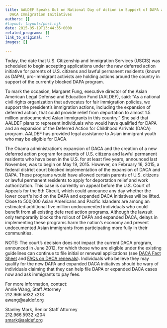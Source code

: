 ```yaml
---
title: AALDEF Speaks Out on National Day of Action in Support of DAPA and Expanded
  DACA Immigration Initiatives
authors: []
#layout: layouts/post.njk
date: 2015-05-19T13:44:35+0000
related_programs: []
link_to_original: ''
images: []

---
```

Today, the date that U.S. Citizenship and Immigration Services (USCIS) was scheduled to begin accepting applications under the new deferred action initiative for parents of U.S. citizens and lawful permanent residents (known as DAPA), pro-immigrant activists are holding actions around the country in support of the currently blocked DAPA program.

To mark the occasion, Margaret Fung, executive director of the Asian American Legal Defense and Education Fund (AALDEF), said: “As a national civil rights organization that advocates for fair immigration policies, we support the president’s immigration actions, including the expansion of deferred action, that could provide relief from deportation to almost 1.5 million undocumented Asian immigrants in this country.” She said that AALDEF plans to represent individuals who would have qualified for DAPA and an expansion of the Deferred Action for Childhood Arrivals (DACA) program. AALDEF has provided legal assistance to Asian immigrant youth who may be eligible for DACA.

The Obama administration’s expansion of DACA and the creation of a new deferred action program for parents of U.S. citizens and lawful permanent residents who have been in the U.S. for at least five years, announced last November, was to begin on May 19, 2015. However, on February 16, 2015, a federal district court blocked implementation of the expansion of DACA and DAPA. These programs would have allowed certain parents of U.S. citizens or lawful permanent residents to apply for deportation relief and work authorization. This case is currently on appeal before the U.S. Court of Appeals for the 5th Circuit, which could announce any day whether the lower court¹s hold on the DAPA and expanded DACA initiatives will be lifted. Close to 500,000 Asian Americans and Pacific Islanders are among an estimated additional five million undocumented individuals who could benefit from all existing defe rred action programs. Although the lawsuit only temporarily blocks the rollout of DAPA and expanded DACA, delays in implementing these programs harm the nation’s economy and prevent undocumented Asian immigrants from participating more fully in their communities.

NOTE: The court’s decision does not impact the current DACA program, announced in June 2012, for which those who are eligible under the existing guidelines can continue to file initial or renewal applications (see [DACA Fact Sheet](/uploads/pdf/DACAFactSheet8.27.15-final.pdf) and [FAQs on DACA renewals](/press-release/faq-about-renewals-of-deferred-action-for-childhood-arrivals-daca/)). Individuals who believe they may qualify for the new DAPA and expanded DACA initiatives should be wary of individuals claiming that they can help file DAPA or expanded DACA cases now and ask immigrants to pay fees.

For more information, contact:  
Annie Wang, Staff Attorney  
212\.966.5932 x213  
awang@aaldef.org

Stanley Mark, Senior Staff Attorney  
212\.966.5932 x204  
smark@aaldef.org